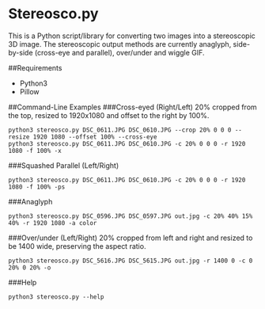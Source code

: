 # Stereosco.py
This is a Python script/library for converting two images into a stereoscopic 3D image.
The stereoscopic output methods are currently anaglyph, side-by-side (cross-eye and parallel), over/under and wiggle GIF.

##Requirements
* Python3
* Pillow

##Command-Line Examples
###Cross-eyed (Right/Left)
20% cropped from the top, resized to 1920x1080 and offset to the right by 100%.
```
python3 stereosco.py DSC_0611.JPG DSC_0610.JPG --crop 20% 0 0 0 --resize 1920 1080 --offset 100% --cross-eye
python3 stereosco.py DSC_0611.JPG DSC_0610.JPG -c 20% 0 0 0 -r 1920 1080 -f 100% -x
```

###Squashed Parallel (Left/Right)
```
python3 stereosco.py DSC_0611.JPG DSC_0610.JPG -c 20% 0 0 0 -r 1920 1080 -f 100% -ps
```

###Anaglyph
```
python3 stereosco.py DSC_0596.JPG DSC_0597.JPG out.jpg -c 20% 40% 15% 40% -r 1920 1080 -a color
```

###Over/under (Left/Right)
20% cropped from left and right and resized to be 1400 wide, preserving the aspect ratio.
```
python3 stereosco.py DSC_5616.JPG DSC_5615.JPG out.jpg -r 1400 0 -c 0 20% 0 20% -o
```

###Help
```
python3 stereosco.py --help
```
